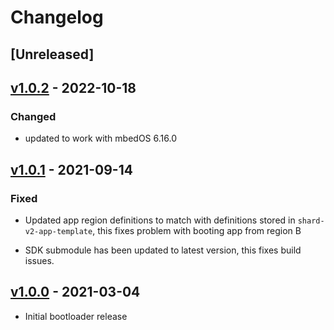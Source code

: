 # Changelog

## [Unreleased]

## [v1.0.2] - 2022-10-18

### Changed

* updated to work with mbedOS 6.16.0

## [v1.0.1] - 2021-09-14

### Fixed

* Updated app region definitions to match with definitions stored in
  `shard-v2-app-template`, this fixes problem with booting app from region B

* SDK submodule has been updated to latest version, this fixes build issues.

## [v1.0.0] - 2021-03-04

* Initial bootloader release

[v1.0.2]: https://github.com/VitroTech/shard-v2-bootloader-image/compare/v1.0.1..v1.0.2
[v1.0.1]: https://github.com/VitroTech/shard-v2-bootloader-image/compare/v1.0.0..v1.0.1
[v1.0.0]: https://github.com/VitroTech/shard-v2-bootloader-image/compare/b96c5f4e4b2c89c7b643ea4ac838e8b82e0710e3..v1.0.0
